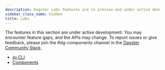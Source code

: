 ```yaml
---
description: Dagster Labs features are in preview and under active development.
sidebar_class_name: hidden
title: Labs
---
```


The features in this section are under active development. You may encounter feature gaps, and the APIs may change. To report issues or give feedback, please join the #dg-components channel in the [Dagster Community Slack](https://www.dagster.io/slack/).

- [`dg` CLI](/guides/labs/dg/)
- [Components](/guides/labs/components/)
